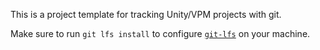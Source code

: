 This is a project template for tracking Unity/VPM projects with git.

Make sure to run `git lfs install` to configure [`git-lfs`](https://git-lfs.com/) on your machine.
